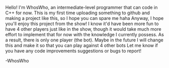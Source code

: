 Hello! 
I'm WhosWho, an intermediate-level programmer that can code in C++ for now.
This is my first time uploading something to github and making a project like this, so I hope you can spare me haha
Anyway, I hope you'll enjoy this project from the show! I know it'd have been more fun to have 4 other players just like in the show, though it would take much more effort to implement that for now with the knowledge I currently possess. 
As a result, there is only one player (the bot).
Maybe in the future I will change this and make it so that you can play against 4 other bots 
Let me know if you have any code improvements suggestions or bugs to report!

-WhosWho
